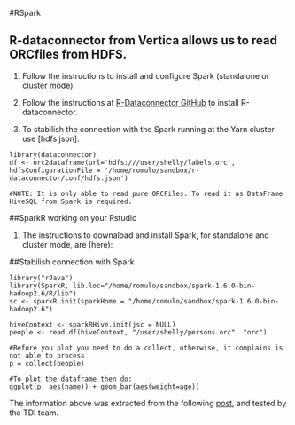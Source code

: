 #RSpark

## R-dataconnector from Vertica allows us to read ORCfiles from HDFS.

1. Follow the instructions to install and configure Spark (standalone or cluster mode).

2. Follow the instructions at [R-Dataconnector GitHub](https://github.com/vertica/r-dataconnector) to install R-dataconnector.

3. To stabilish the connection with the Spark running at the Yarn cluster use [hdfs.json]. 

```
library(dataconnector)
df <- orc2dataframe(url='hdfs:///user/shelly/labels.orc', hdfsConfigurationFile = '/home/romulo/sandbox/r-dataconnector/conf/hdfs.json')

#NOTE: It is only able to read pure ORCFiles. To read it as DataFrame HiveSQL from Spark is required.
```

##SparkR working on your Rstudio

1. The instructions to downaload and install Spark, for standalone and cluster mode, are (here):

##Stabilish connection with Spark
```
library("rJava")
library(SparkR, lib.loc="/home/romulo/sandbox/spark-1.6.0-bin-hadoop2.6/R/lib")
sc <- sparkR.init(sparkHome = "/home/romulo/sandbox/spark-1.6.0-bin-hadoop2.6")

hiveContext <- sparkRHive.init(jsc = NULL)
people <- read.df(hiveContext, "/user/shelly/persons.orc", "orc")

#Before you plot you need to do a collect, otherwise, it complains is not able to process 
p = collect(people)

#To plot the dataframe then do:
ggplot(p, aes(name)) + geom_bar(aes(weight=age))
```

The information above was extracted from the following [post](http://www.r-bloggers.com/sparkr-with-rstudio-in-ubuntu-12-04/), and tested by the TDI team.

